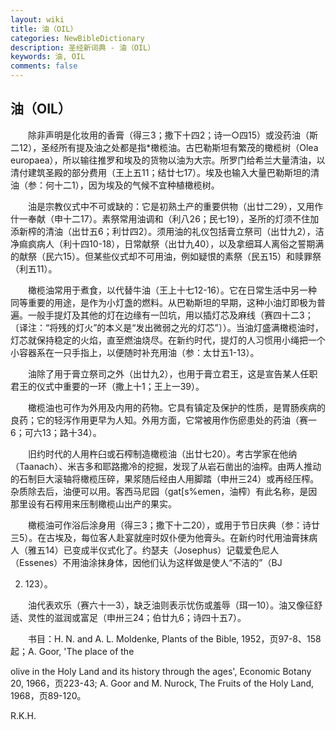 ```yaml
---
layout: wiki
title: 油（OIL）
categories: NewBibleDictionary
description: 圣经新词典 - 油（OIL）
keywords: 油, OIL
comments: false
---
```


## 油（OIL）

　　除非声明是化妆用的香膏（得三3；撒下十四2；诗一○四15）或没药油（斯二12），圣经所有提及油之处都是指*橄榄油。古巴勒斯坦有繁茂的橄榄树（Olea europaea），所以输往推罗和埃及的货物以油为大宗。所罗门给希兰大量清油，以清付建筑圣殿的部分费用（王上五11；结廿七17）。埃及也输入大量巴勒斯坦的清油（参：何十二1），因为埃及的气候不宜种植橄榄树。

　　油是宗教仪式中不可或缺的：它是初熟土产的重要供物（出廿二29），又用作什一奉献（申十二17）。素祭常用油调和（利八26；民七19），圣所的灯须不住加添新榨的清油（出廿五6；利廿四2）。须用油的礼仪包括膏立祭司（出廿九2），洁净痲疯病人（利十四10-18），日常献祭（出廿九40），以及拿细耳人离俗之誓期满的献祭（民六15）。但某些仪式却不可用油，例如疑恨的素祭（民五15）和赎罪祭（利五11）。

　　橄榄油常用于煮食，以代替牛油（王上十七12-16）。它在日常生活中另一种同等重要的用途，是作为小灯盏的燃料。从巴勒斯坦的早期，这种小油灯即极为普遍。一般手提灯及其他的灯在边缘有一凹坑，用以插灯芯及麻线（赛四十二3；〔译注：“将残的灯火”的本义是“发出微弱之光的灯芯”〕）。当油灯盛满橄榄油时，灯芯就保持稳定的火焰，直至燃油烧尽。在新约时代，提灯的人习惯用小绳把一个小容器系在一只手指上，以便随时补充用油（参：太廿五1-13）。

　　油除了用于膏立祭司之外（出廿九2），也用于膏立君王，这是宣告某人任职君王的仪式中重要的一环（撒上十1；王上一39）。

　　橄榄油也可作为外用及内用的药物。它具有镇定及保护的性质，是胃肠疾病的良药；它的轻泻作用更早为人知。外用方面，它常被用作伤瘀患处的药油（赛一6；可六13；路十34）。

　　旧约时代的人用杵臼或石榨制造橄榄油（出廿七20）。考古学家在他纳（Taanach）、米吉多和耶路撒冷的挖掘，发现了从岩石凿出的油榨。由两人推动的石制巨大滚轴将橄榄压碎，果浆随后经由人用脚踏（申卅三24）或再经压榨。杂质除去后，油便可以用。客西马尼园（gat[s%emen，油榨）有此名称，是因那里设有石榨用来压制橄榄山出产的果实。

　　橄榄油可作浴后涂身用（得三3；撒下十二20），或用于节日庆典（参：诗廿三5）。在古埃及，每位客人赴宴就座时奴仆便为他膏头。在新约时代用油膏抹病人（雅五14）已变成半仪式化了。约瑟夫（Josephus）记载爱色尼人（Essenes）不用油涂抹身体，因他们认为这样做是使人“不洁的”（BJ

2. 123）。

　　油代表欢乐（赛六十一3），缺乏油则表示忧伤或羞辱（珥一10）。油又像征舒适、灵性的滋润或富足（申卅三24；伯廿九6；诗四十五7）。

　　书目：H. N. and A. L. Moldenke, Plants of the Bible, 1952，页97-8、158起；A. Goor, 'The place of the

olive in the Holy Land and its history through the ages', Economic Botany 20, 1966，页223-43; A. Goor and M. Nurock, The Fruits of the Holy Land, 1968，页89-120。

R.K.H.








